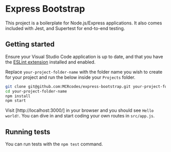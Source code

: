 # Express Bootstrap

This project is a boilerplate for Node.js/Express applications. It also comes included with Jest, and Supertest for end-to-end testing.

## Getting started

Ensure your Visual Studio Code application is up to date, and that you have the [ESLint extension](https://marketplace.visualstudio.com/items?itemName=dbaeumer.vscode-eslint) installed and enabled.

Replace `your-project-folder-name` with the folder name you wish to create for your project and run the below inside your `Projects` folder.

```bash
git clone git@github.com:MCRcodes/express-bootstrap.git your-project-folder-name
cd your-project-folder-name
npm install
npm start
```

Visit [http://localhost:3000/] in your browser and you should see `Hello world!`. You can dive in and start coding your own routes in `src/app.js`.

## Running tests

You can run tests with the `npm test` command.
